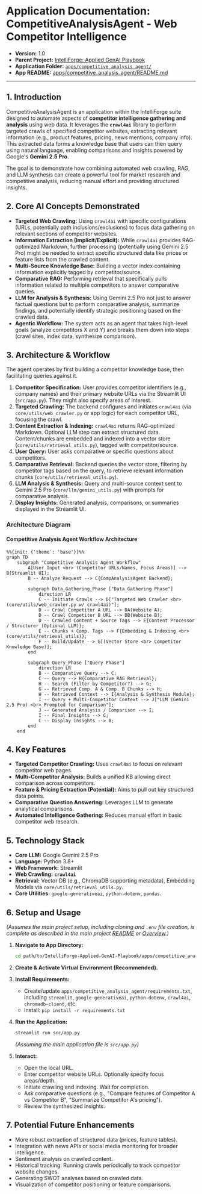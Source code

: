 # Application Documentation: CompetitiveAnalysisAgent - Web Competitor Intelligence

- **Version:** 1.0
- **Parent Project:** [IntelliForge: Applied GenAI Playbook](../overview.md)
- **Application Folder:** [`apps/competitive_analysis_agent/`](../../apps/competitive_analysis_agent/)
- **App README:** [apps/competitive_analysis_agent/README.md](../../apps/competitive_analysis_agent/README.md)

---

## 1. Introduction

CompetitiveAnalysisAgent is an application within the IntelliForge suite designed to automate aspects of **competitor intelligence gathering and analysis** using web data. It leverages the **`crawl4ai`** library to perform targeted crawls of specified competitor websites, extracting relevant information (e.g., product features, pricing, news mentions, company info). This extracted data forms a knowledge base that users can then query using natural language, enabling comparisons and insights powered by Google's **Gemini 2.5 Pro**.

The goal is to demonstrate how combining automated web crawling, RAG, and LLM synthesis can create a powerful tool for market research and competitive analysis, reducing manual effort and providing structured insights.

## 2. Core AI Concepts Demonstrated

- **Targeted Web Crawling:** Using `crawl4ai` with specific configurations (URLs, potentially path inclusions/exclusions) to focus data gathering on relevant sections of competitor websites.
- **Information Extraction (Implicit/Explicit):** While `crawl4ai` provides RAG-optimized Markdown, further processing (potentially using Gemini 2.5 Pro) might be needed to extract specific structured data like prices or feature lists from the crawled content.
- **Multi-Source Knowledge Base:** Building a vector index containing information explicitly tagged by competitor/source.
- **Comparative RAG:** Performing retrieval that specifically pulls information related to multiple competitors to answer comparative queries.
- **LLM for Analysis & Synthesis:** Using Gemini 2.5 Pro not just to answer factual questions but to perform comparative analysis, summarize findings, and potentially identify strategic positioning based on the crawled data.
- **Agentic Workflow:** The system acts as an agent that takes high-level goals (analyze competitors X and Y) and breaks them down into steps (crawl sites, index data, synthesize comparison).

## 3. Architecture & Workflow

The agent operates by first building a competitor knowledge base, then facilitating queries against it.

1. **Competitor Specification:** User provides competitor identifiers (e.g., company names) and their primary website URLs via the Streamlit UI (`src/app.py`). They might also specify areas of interest.
2. **Targeted Crawling:** The backend configures and initiates `crawl4ai` (via `core/utils/web_crawler.py` or app logic) for each competitor URL, focusing the crawl.
3. **Content Extraction & Indexing:** `crawl4ai` returns RAG-optimized Markdown. Optional LLM step can extract structured data. Content/chunks are embedded and indexed into a vector store (`core/utils/retrieval_utils.py`), tagged with competitor/source.
4. **User Query:** User asks comparative or specific questions about competitors.
5. **Comparative Retrieval:** Backend queries the vector store, filtering by competitor tags based on the query, to retrieve relevant information chunks (`core/utils/retrieval_utils.py`).
6. **LLM Analysis & Synthesis:** Query and multi-source context sent to Gemini 2.5 Pro (`core/llm/gemini_utils.py`) with prompts for comparative analysis.
7. **Display Insights:** Generated analysis, comparisons, or summaries displayed in the Streamlit UI.

### Architecture Diagram

#### Competitive Analysis Agent Workflow Architecture

```mermaid
%%{init: {'theme': 'base'}}%%
graph TD
    subgraph "Competitive Analysis Agent Workflow"
        A[User Input <br> (Competitor URLs/Names, Focus Areas)] --> B(Streamlit UI);
        B -- Analyze Request --> C{CompAnalysisAgent Backend};

        subgraph Data_Gathering_Phase ["Data Gathering Phase"]
            direction LR
            C -- Initiate Crawls --> D["Targeted Web Crawler <br> (core/utils/web_crawler.py w/ crawl4ai)"];
            D -- Crawl Competitor A URL --> DA(Website A);
            D -- Crawl Competitor B URL --> DB(Website B);
            D -- Crawled Content + Source Tags --> E{Content Processor / Structurer (Optional LLM)};
            E -- Chunks + Comp. Tags --> F{Embedding & Indexing <br> (core/utils/retrieval_utils)};
            F -- Build/Update --> G[(Vector Store <br> Competitor Knowledge Base)];
        end

        subgraph Query_Phase ["Query Phase"]
            direction LR
            B -- Comparative Query --> C;
            C -- Query --> H{Comparative RAG Retrieval};
            H -- Search (Filter by Competitor?) --> G;
            G -- Retrieved Comp. A & Comp. B Chunks --> H;
            H -- Retrieved Context --> I{Analysis & Synthesis Module};
            I -- Query + Multi-Competitor Context --> J["LLM (Gemini 2.5 Pro) <br> Prompted for Comparison"];
            J -- Generated Analysis / Comparison --> I;
            I -- Final Insights --> C;
            C -- Display Insights --> B;
        end
    end
```

## 4. Key Features

- **Targeted Competitor Crawling:** Uses `crawl4ai` to focus on relevant competitor web pages.
- **Multi-Competitor Analysis:** Builds a unified KB allowing direct comparison across competitors.
- **Feature & Pricing Extraction (Potential):** Aims to pull out key structured data points.
- **Comparative Question Answering:** Leverages LLM to generate analytical comparisons.
- **Automated Intelligence Gathering:** Reduces manual effort in basic competitor web research.

## 5. Technology Stack

- **Core LLM:** Google Gemini 2.5 Pro
- **Language:** Python 3.8+
- **Web Framework:** Streamlit
- **Web Crawling:** **`crawl4ai`**
- **Retrieval:** Vector DB (e.g., ChromaDB supporting metadata), Embedding Models via `core/utils/retrieval_utils.py`.
- **Core Utilities:** `google-generativeai`, `python-dotenv`, `pandas`.

## 6. Setup and Usage

*(Assumes the main project setup, including cloning and `.env` file creation, is complete as described in the main project [README](../../README.md) or [Overview](../overview.md).)*

1. **Navigate to App Directory:**

    ```bash
    cd path/to/IntelliForge-Applied-GenAI-Playbook/apps/competitive_analysis_agent
    ```

2. **Create & Activate Virtual Environment (Recommended).**

3. **Install Requirements:**
    - Create/update `apps/competitive_analysis_agent/requirements.txt`, including `streamlit`, `google-generativeai`, `python-dotenv`, `crawl4ai`, `chromadb-client`, etc.
    - Install: `pip install -r requirements.txt`

4. **Run the Application:**

    ```bash
    streamlit run src/app.py
    ```

    *(Assuming the main application file is `src/app.py`)*

5. **Interact:**
    - Open the local URL.
    - Enter competitor website URLs. Optionally specify focus areas/depth.
    - Initiate crawling and indexing. Wait for completion.
    - Ask comparative questions (e.g., "Compare features of Competitor A vs Competitor B", "Summarize Competitor A's pricing").
    - Review the synthesized insights.

## 7. Potential Future Enhancements

- More robust extraction of structured data (prices, feature tables).
- Integration with news APIs or social media monitoring for broader intelligence.
- Sentiment analysis on crawled content.
- Historical tracking: Running crawls periodically to track competitor website changes.
- Generating SWOT analyses based on crawled data.
- Visualization of competitor positioning or feature comparisons.
